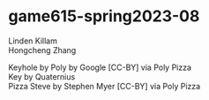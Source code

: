 # game615-spring2023-08
 
Linden Killam<br>
Hongcheng Zhang<br>

Keyhole by Poly by Google [CC-BY] via Poly Pizza<br>
Key by Quaternius<br>
Pizza Steve by Stephen Myer [CC-BY] via Poly Pizza<br>